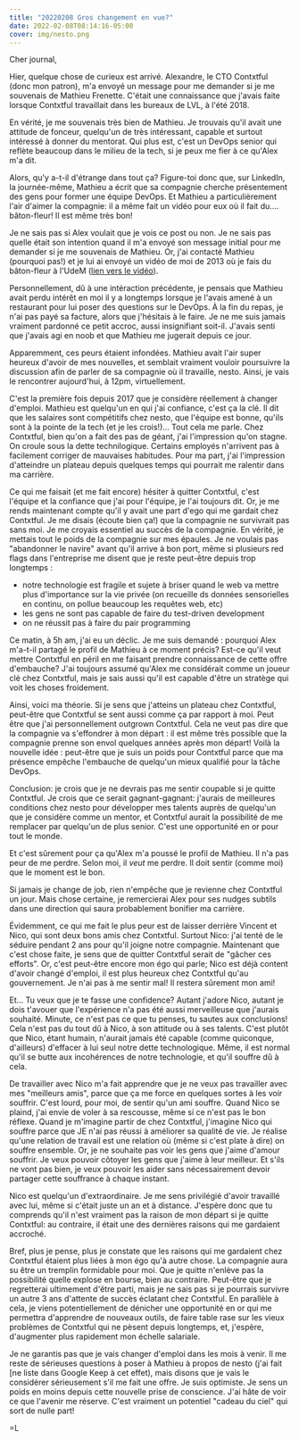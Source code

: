 ```yaml
---
title: "20220208 Gros changement en vue?"
date: 2022-02-08T08:14:16-05:00
cover: img/nesto.png
---
```


Cher journal,

Hier, quelque chose de curieux est arrivé. Alexandre, le CTO Contxtful (donc mon patron), m'a envoyé un message pour me
demander si je me souvenais de Mathieu Frenette. C'était une connaissance que j'avais faite lorsque Contxtful
travaillait dans les bureaux de LVL, à l'été 2018.

En vérité, je me souvenais très bien de Mathieu. Je trouvais qu'il avait une attitude de fonceur, quelqu'un de
très intéressant, capable et surtout intéressé à donner du mentorat. Qui plus est, c'est un DevOps senior qui
reflète beaucoup dans le milieu de la tech, si je peux me fier à ce qu'Alex m'a dit.

Alors, qu'y a-t-il d'étrange dans tout ça? Figure-toi donc que, sur LinkedIn, la journée-même, Mathieu a écrit
que sa compagnie cherche présentement des gens pour former une équipe DevOps. Et Mathieu a particulièrement
l'air d'aimer la compagnie: il a même fait un vidéo pour eux où il fait du.... bâton-fleur! Il est même très
bon!

Je ne sais pas si Alex voulait que je vois ce post ou non. Je ne sais pas quelle était son intention quand il
m'a envoyé son message initial pour me demander si je me souvenais de Mathieu. Or, j'ai contacté Mathieu
(pourquoi pas!) et je lui ai envoyé un vidéo de moi de 2013 où je fais du bâton-fleur à l'UdeM ([lien vers le
vidéo](https://youtu.be/i8HtXcQfBOM)).

Personnellement, dû à une intéraction précédente, je pensais que Mathieu avait perdu intérêt en moi il y a
longtemps lorsque je l'avais amené à un restaurant pour lui poser des questions sur le DevOps. À la fin du
repas, je n'ai pas payé sa facture, alors que j'hésitais à le faire. Je ne me suis jamais vraiment pardonné ce
petit accroc, aussi insignifiant soit-il. J'avais senti que j'avais agi en noob et que Mathieu me jugerait
depuis ce jour.

Apparemment, ces peurs étaient infondées. Mathieu avait l'air super heureux d'avoir de mes nouvelles, et
semblait vraiment vouloir poursuivre la discussion afin de parler de sa compagnie où il travaille, nesto.
Ainsi, je vais le rencontrer aujourd'hui, à 12pm, virtuellement.

C'est la première fois depuis 2017 que je considère réellement à changer d'emploi. Mathieu est quelqu'un en
qui j'ai confiance, c'est ça la clé. Il dit que les salaires sont compétitifs chez nesto, que l'équipe est
bonne, qu'ils sont à la pointe de la tech (et je les crois!)... Tout cela me parle. Chez Contxtful, bien qu'on
a fait des pas de géant, j'ai l'impression qu'on stagne. On croule sous la dette technilogique. Certains
employés n'arrivent pas à facilement corriger de mauvaises habitudes. Pour ma part, j'ai l'impression
d'atteindre un plateau depuis quelques temps qui pourrait me ralentir dans ma carrière.

Ce qui me faisait (et me fait encore) hésiter à quitter Contxtful, c'est l'équipe et la confiance que j'ai
pour l'équipe, je l'ai toujours dit. Or, je me rends maintenant compte qu'il y avait une part d'ego qui me
gardait chez Contxtful. Je me disais (écoute bien ça!) que la compagnie ne survivrait pas sans moi. Je me
croyais essentiel au succès de la compagnie. En vérité, je mettais tout le poids de la compagnie sur mes
épaules. Je ne voulais pas "abandonner le navire" avant qu'il arrive à bon port, même si plusieurs red flags
dans l'entreprise me disent que je reste peut-être depuis trop longtemps :

- notre technologie est fragile et sujete à briser quand le web va mettre plus d'importance sur la vie privée
  (on recueille ds données sensorielles en continu, on pollue beaucoup les requêtes web, etc)
- les gens ne sont pas capable de faire du test-driven development
- on ne réussit pas à faire du pair programming

Ce matin, à 5h am, j'ai eu un déclic. Je me suis demandé : pourquoi Alex m'a-t-il partagé le profil
de Mathieu à ce moment précis? Est-ce qu'il veut mettre Contxtful en péril en me faisant prendre connaissance
de cette offre d'embauche? J'ai toujours assumé qu'Alex me considérait comme un joueur clé chez Contxtful,
mais je sais aussi qu'il est capable d'être un stratège qui voit les choses froidement.

Ainsi, voici ma théorie. Si je sens que j'atteins un plateau chez Contxtful, peut-être que Contxtful se sent
aussi comme ça par rapport à moi. Peut être que j'ai personnellement outgrown Contxtful. Cela ne veut pas dire
que la compagnie va s'effondrer à mon départ : il est même très possible que la compagnie prenne son envol
quelques années après mon départ! Voilà la nouvelle idée : peut-être que je suis un poids pour Contxtful parce
que ma présence empêche l'embauche de quelqu'un mieux qualifié pour la tâche DevOps.

Conclusion: je crois que je ne devrais pas me sentir coupable si je quitte Contxtful. Je crois que ce serait
gagnant-gagnant: j'aurais de meilleures conditions chez nesto pour développer mes talents auprès de quelqu'un
que je considère comme un mentor, et Contxtful aurait la possibilité de me remplacer par quelqu'un de plus
senior. C'est une opportunité en or pour tout le monde.

Et c'est sûrement pour ça qu'Alex m'a poussé le profil de Mathieu. Il n'a pas peur de me perdre. Selon moi, il
*veut* me perdre. Il doit sentir (comme moi) que le moment est le bon.

Si jamais je change de job, rien n'empêche que je revienne chez Contxtful un jour. Mais chose certaine, je
remercierai Alex pour ses nudges subtils dans une direction qui saura probablement bonifier ma carrière.

Évidemment, ce qui me fait le plus peur est de laisser derrière Vincent et Nico, qui sont deux bons amis chez
Contxtful. Surtout Nico: j'ai tenté de le séduire pendant 2 ans pour qu'il joigne notre compagnie. Maintenant
que c'est chose faite, je sens que de quitter Contxtful serait de "gâcher ces efforts". Or, c'est peut-être
encore mon égo qui parle; Nico est déjà content d'avoir changé d'emploi, il est plus heureux chez Contxtful
qu'au gouvernement. Je n'ai pas à me sentir mal! Il restera sûrement mon ami!

Et... Tu veux que je te fasse une confidence? Autant j'adore Nico, autant je dois t'avouer que l'expérience
n'a pas été aussi merveilleuse que j'aurais souhaité. Minute, ce n'est pas ce que tu penses, tu sautes aux
conclusions! Cela n'est pas du tout dû à Nico, à son attitude ou à ses talents.
C'est plutôt que Nico, étant humain, n'aurait jamais été capable (comme quiconque, d'ailleurs)
d'effacer à lui seul notre dette technologique. Même, il est normal qu'il se butte aux incohérences de notre
technologie, et qu'il souffre dû à cela.

De travailler avec Nico m'a fait apprendre que je ne veux pas travailler avec mes "meilleurs amis", parce que
ça me force en quelques sortes à les voir souffrir. C'est lourd, pour moi, de sentir qu'un ami souffre. Quand
Nico se plaind, j'ai envie de voler à sa rescousse, même si ce n'est pas le bon réflexe. Quand je m'imagine
partir de chez Contxtful, j'imagine Nico qui souffre parce que JE n'ai pas réussi à améliorer sa qualité de
vie. Je réalise qu'une relation de travail est une relation où (même si c'est plate à dire) on souffre
ensemble. Or, je ne souhaite pas voir les gens que j'aime d'amour souffrir. Je veux pouvoir côtoyer les gens
que j'aime à leur meilleur. Et s'ils ne vont pas bien, je veux pouvoir les aider sans nécessairement devoir
partager cette souffrance à chaque instant.

Nico est quelqu'un d'extraordinaire. Je me sens privilégié d'avoir travaillé avec lui, même si c'était juste
un an et à distance. J'espère donc que tu comprends qu'il n'est vraiment pas la raison de mon départ si je
quitte Contxtful: au contraire, il était une des dernières raisons qui me gardaient accroché.

Bref, plus je pense, plus je constate que les raisons qui me gardaient chez Contxtful étaient plus liées à mon
égo qu'à autre chose. La compagnie aura su être un tremplin formidable pour moi. Que je quitte n'enlève pas
la possibilité quelle explose en bourse, bien au contraire. Peut-être que je regretterai ultimement d'être
parti, mais je ne sais pas si je pourrais survivre un autre 3 ans d'attente de succès éclatant chez Contxtful.
En parallèle à cela, je viens potentiellement de dénicher une opportunité en or qui me permettra d'apprendre
de nouveaux outils, de faire table rase sur les vieux problèmes de Contxtful qui ne pèsent depuis longtemps,
et, j'espère, d'augmenter plus rapidement mon échelle salariale.

Je ne garantis pas que je vais changer d'emploi dans les mois à venir. Il me reste de sérieuses questions à
poser à Mathieu à propos de nesto (j'ai fait [ne liste dans Google Keep à cet effet), mais disons que je vais
le considérer sérieusement s'il me fait une offre. Je suis optimiste. Je sens un poids en moins depuis cette
nouvelle prise de conscience. J'ai hâte de voir ce que l'avenir me réserve. C'est vraiment un potentiel
"cadeau du ciel" qui sort de nulle part!

=L
